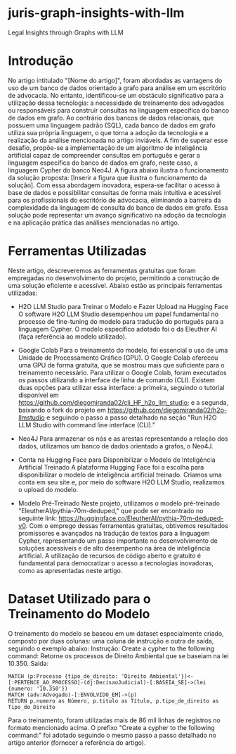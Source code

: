 # juris-graph-insights-with-llm
Legal Insights through Graphs with LLM

# Introdução

No artigo intitulado "[Nome do artigo]", foram abordadas as vantagens do uso de um banco de dados orientado a grafo para análise em um escritório de advocacia. No entanto, identificou-se um obstáculo significativo para a utilização dessa tecnologia: a necessidade de treinamento dos advogados ou responsáveis para construir consultas na linguagem específica do banco de dados em grafo. Ao contrário dos bancos de dados relacionais, que possuem uma linguagem padrão (SQL), cada banco de dados em grafo utiliza sua própria linguagem, o que torna a adoção da tecnologia e a realização da análise mencionada no artigo inviáveis.
A fim de superar esse desafio, propõe-se a implementação de um algoritmo de inteligência artificial capaz de compreender consultas em português e gerar a linguagem específica do banco de dados em grafo, neste caso, a linguagem Cypher do banco Neo4J. A figura abaixo ilustra o funcionamento da solução proposta: [Inserir a figura que ilustra o funcionamento da solução].
Com essa abordagem inovadora, espera-se facilitar o acesso à base de dados e possibilitar consultas de forma mais intuitiva e acessível para os profissionais do escritório de advocacia, eliminando a barreira da complexidade da linguagem de consulta do banco de dados em grafo. Essa solução pode representar um avanço significativo na adoção da tecnologia e na aplicação prática das análises mencionadas no artigo.


# Ferramentas Utilizadas

Neste artigo, descreveremos as ferramentas gratuitas que foram empregadas no desenvolvimento do projeto, permitindo a construção de uma solução eficiente e acessível. Abaixo estão as principais ferramentas utilizadas:

* H2O LLM Studio para Treinar o Modelo e Fazer Upload na Hugging Face
O software H2O LLM Studio desempenhou um papel fundamental no processo de fine-tuning do modelo para tradução do português para a linguagem Cypher. O modelo específico adotado foi o da Eleuther AI (faça referência ao modelo utilizado).

* Google Colab
Para o treinamento do modelo, foi essencial o uso de uma Unidade de Processamento Gráfico (GPU). O Google Colab ofereceu uma GPU de forma gratuita, que se mostrou mais que suficiente para o treinamento necessário. Para utilizar o Google Colab, foram executados os passos utilizando a interface de linha de comando (CLI). Existem duas opções para utilizar essa interface: a primeira, seguindo o tutorial disponível em https://github.com/diegomiranda02/cli_HF_h2o_llm_studio; e a segunda, baixando o fork do projeto em https://github.com/diegomiranda02/h2o-llmstudio e seguindo o passo a passo detalhado na seção "Run H2O LLM Studio with command line interface (CLI)."

* Neo4J
Para armazenar os nós e as arestas representando a relação dos dados, utilizamos um banco de dados orientado a grafos, o Neo4J.

* Conta na Hugging Face para Disponibilizar o Modelo de Inteligência Artificial Treinado
A plataforma Hugging Face foi a escolha para disponibilizar o modelo de inteligência artificial treinado. Criamos uma conta em seu site e, por meio do software H2O LLM Studio, realizamos o upload do modelo.

* Modelo Pré-Treinado
Neste projeto, utilizamos o modelo pré-treinado "EleutherAI/pythia-70m-deduped," que pode ser encontrado no seguinte link: https://huggingface.co/EleutherAI/pythia-70m-deduped-v0.
Com o emprego dessas ferramentas gratuitas, obtivemos resultados promissores e avançados na tradução de textos para a linguagem Cypher, representando um passo importante no desenvolvimento de soluções acessíveis e de alto desempenho na área de inteligência artificial. A utilização de recursos de código aberto e gratuito é fundamental para democratizar o acesso a tecnologias inovadoras, como as apresentadas neste artigo.

# Dataset Utilizado para o Treinamento do Modelo

O treinamento do modelo se baseou em um dataset especialmente criado, composto por duas colunas: uma coluna de instrução e outra de saída, seguindo o exemplo abaixo:
Instrução: Create a cypher to the following command: Retorne os processos de Direito Ambiental que se baseiam na lei 10.350.
Saída:

```
MATCH (p:Processo {tipo_de_direito: 'Direito Ambiental'})<-[:PERTENCE_AO_PROCESSO]-(dj:DecisaoJudicial)-[:BASEIA_SE]->(lei {numero: '10.350'})
MATCH (adv:Advogado)-[:ENVOLVIDO_EM]->(p)
RETURN p.numero as Número, p.titulo as Título, p.tipo_de_direito as Tipo_do_Direito
```

Para o treinamento, foram utilizadas mais de 86 mil linhas de registros no formato mencionado acima.
O prefixo "Create a cypher to the following command:" foi adotado seguindo o mesmo passo a passo detalhado no artigo anterior (fornecer a referência do artigo).

